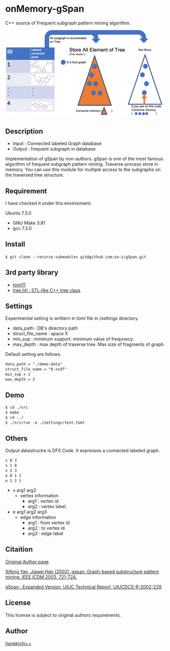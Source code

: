 onMemory-gSpan
====

C++ source of Frequent subgraph pattern mining algorithm.
<div align="center">
    <img src="./img/overview.png", width=500>
</div>

## Description
- Input : Connected labeled Graph database
- Output : frequent subgraph in database

Implementation of gSpan by non-authors. gSpan is one of the most famous algorithm of frequent subgraph pattern mining. Traverse process store in memory. You can use this module for multiple access to the subgraphs on the traversed tree structure. 


## Requirement
I have checked it under this environment.

Ubunts 7.3.0
- GNU Make 3.81
- gcc 7.3.0

## Install
`$ git clone --recurse-submodules git@github.com:se-z/gSpan.git`

## 3rd party library
- [toml11](https://github.com/ToruNiina/toml11)
- [tree.hh : STL-like C++ tree class](http://tree.phi-sci.com/) 

## Settings
Experimental setting is writtern in toml file in /settings directory.
- data_path : DB's directory path
- struct_file_name : space X
- min_sup : minimum support. minimum value of frequnecy.
- max_depth : max depth of traverse tree. Max size of fragments of graph.

Default setting are follows.
```
data_path = "./demo-data"
struct_file_name = "0.xsdf"
min_sup = 2
max_depth = 3
```

## Demo 

```
$ cd ./src
$ make
$ cd ../
$ ./src/run -a ./settings/test.toml
```

## Others
Output datastructre is DFS Code. It expresses a connected labeled graph.

```
v 0 3
v 1 8
v 2 3
e 0 1 1
e 1 2 1
```

- v arg1 arg2
    - vertex information
        - arg1 : vertex id
        - arg2 : vertex label. 
- e arg1 arg2 arg3
    - edge information
        - arg1 : from vertex id 
        - arg2 : to vertex id 
        - arg3 : edge label

## Citaition
[Original Author page](https://sites.cs.ucsb.edu/~xyan/software/gSpan.htm)

[Xifeng Yan, Jiawei Han (2002). gspan: Graph-based substructure pattern mining. IEEE ICDM 2003, 721-724.](https://sites.cs.ucsb.edu/~xyan/papers/gSpan-short.pdf)

[gSpan : Expanded Version, UIUC Technical Report, UIUCDCS-R-2002-229](https://sites.cs.ucsb.edu/~xyan/papers/gSpan.pdff)

## License
This license is subject to  original authors requirements.

## Author
[hanekichi++](https://github.com/se-z)
